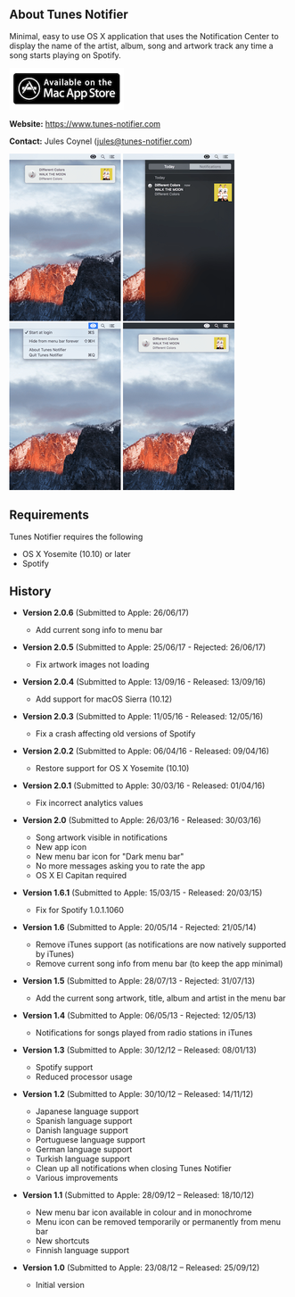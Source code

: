 About Tunes Notifier
--------------

Minimal, easy to use OS X application that uses the Notification Center to display the name of the artist, album, song and artwork track any time a song starts playing on Spotify.

[![Download Tunes Notifier](screenshots/app_store.png)](https://itunes.apple.com/app/tunes-notifier/id555731861?ls=1&mt=12)

**Website:** https://www.tunes-notifier.com

**Contact:** Jules Coynel (jules@tunes-notifier.com)

![notification](screenshots/notification-light.png)
![notification center](screenshots/notification_center-light.png)
![menu](screenshots/menu-light.png)
![notification dark](screenshots/notification-dark.png)

Requirements
--------------
Tunes Notifier requires the following
- OS X Yosemite (10.10) or later
- Spotify

History
--------------
- **Version 2.0.6** (Submitted to Apple: 26/06/17)
  - Add current song info to menu bar

- **Version 2.0.5** (Submitted to Apple: 25/06/17 - Rejected: 26/06/17)
  - Fix artwork images not loading

- **Version 2.0.4** (Submitted to Apple: 13/09/16 - Released: 13/09/16)
  - Add support for macOS Sierra (10.12)

- **Version 2.0.3** (Submitted to Apple: 11/05/16 - Released: 12/05/16)
  - Fix a crash affecting old versions of Spotify

- **Version 2.0.2** (Submitted to Apple: 06/04/16 - Released: 09/04/16)
  - Restore support for OS X Yosemite (10.10)

- **Version 2.0.1** (Submitted to Apple: 30/03/16 - Released: 01/04/16)
  - Fix incorrect analytics values

- **Version 2.0** (Submitted to Apple: 26/03/16 - Released: 30/03/16)
  - Song artwork visible in notifications
  - New app icon
  - New menu bar icon for "Dark menu bar"
  - No more messages asking you to rate the app
  - OS X El Capitan required 

- **Version 1.6.1** (Submitted to Apple: 15/03/15 - Released: 20/03/15)
  - Fix for Spotify 1.0.1.1060 

- **Version 1.6** (Submitted to Apple: 20/05/14 - Rejected: 21/05/14)
  - Remove iTunes support (as notifications are now natively supported by iTunes)
  - Remove current song info from menu bar (to keep the app minimal)

- **Version 1.5** (Submitted to Apple: 28/07/13 - Rejected: 31/07/13)
  - Add the current song artwork, title, album and artist in the menu bar

- **Version 1.4** (Submitted to Apple: 06/05/13 - Rejected: 12/05/13)
  - Notifications for songs played from radio stations in iTunes

- **Version 1.3** (Submitted to Apple: 30/12/12 – Released: 08/01/13)
  - Spotify support
  - Reduced processor usage
  
- **Version 1.2** (Submitted to Apple: 30/10/12 – Released: 14/11/12)
  - Japanese language support
  - Spanish language support
  - Danish language support
  - Portuguese language support
  - German language support
  - Turkish language support
  - Clean up all notifications when closing Tunes Notifier
  - Various improvements

- **Version 1.1** (Submitted to Apple: 28/09/12 – Released: 18/10/12)
  - New menu bar icon available in colour and in monochrome
  - Menu icon can be removed temporarily or permanently from menu bar
  - New shortcuts
  - Finnish language support

- **Version 1.0** (Submitted to Apple: 23/08/12 – Released: 25/09/12)
  - Initial version

